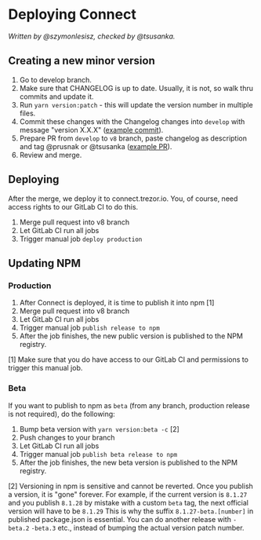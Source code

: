 # Deploying Connect

_Written by @szymonlesisz, checked by @tsusanka._


## Creating a new minor version

1. Go to develop branch.
1. Make sure that CHANGELOG is up to date. Usually, it is not, so walk thru commits and update it.
1. Run `yarn version:patch` - this will update the version number in multiple files.
1. Commit these changes with the Changelog changes into `develop` with message "version X.X.X" ([example commit](https://github.com/trezor/connect/commit/d28e506524bc666757715294f7d030ea1a1d6eef)).
1. Prepare PR from `develop` to `v8` branch, paste changelog as description and tag @prusnak or @tsusanka ([example PR](https://github.com/trezor/connect/pull/812)).
1. Review and merge.


## Deploying
After the merge, we deploy it to connect.trezor.io. You, of course, need access rights to our GitLab CI to do this.

1. Merge pull request into v8 branch
1. Let GitLab CI run all jobs
1. Trigger manual job `deploy production`


## Updating NPM

### Production


1. After Connect is deployed, it is time to publish it into npm [1]
1. Merge pull request into v8 branch
1. Let GitLab CI run all jobs
1. Trigger manual job `publish release to npm`
1. After the job finishes, the new public version is published to the NPM registry.


[1] Make sure that you do have access to our GitLab CI and permissions to trigger this manual job.

### Beta

If you want to publish to npm as `beta` (from any branch, production release is not required), do the following:

1. Bump beta version with `yarn version:beta -c` [2]
1. Push changes to your branch
2. Let GitLab CI run all jobs
3. Trigger manual job `publish beta release to npm`
4. After the job finishes, the new beta version is published to the NPM registry.

[2] Versioning in npm is sensitive and cannot be reverted. Once you publish a version, it is "gone" forever.
For example, if the current version is `8.1.27` and you publish `8.1.28` by mistake with a custom `beta` tag, the next official version will have to be `8.1.29`
This is why the suffix `8.1.27-beta.[number]` in published package.json is essential. You can do another release with `-beta.2` `-beta.3` etc., instead of bumping the actual version patch number.
